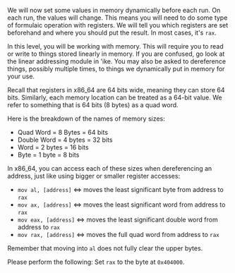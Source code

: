 We will now set some values in memory dynamically before each run. On each run, the values will change. This means you will need to do some type of formulaic operation with registers. We will tell you which registers are set beforehand and where you should put the result. In most cases, it's `rax`.

In this level, you will be working with memory. This will require you to read or write to things stored linearly in memory. If you are confused, go look at the linear addressing module in 'ike. You may also be asked to dereference things, possibly multiple times, to things we dynamically put in memory for your use.

Recall that registers in x86_64 are 64 bits wide, meaning they can store 64 bits. Similarly, each memory location can be treated as a 64-bit value. We refer to something that is 64 bits (8 bytes) as a quad word.

Here is the breakdown of the names of memory sizes:

- Quad Word = 8 Bytes = 64 bits
- Double Word = 4 bytes = 32 bits
- Word = 2 bytes = 16 bits
- Byte = 1 byte = 8 bits

In x86_64, you can access each of these sizes when dereferencing an address, just like using bigger or smaller register accesses:

- `mov al, [address]` <=> moves the least significant byte from address to `rax`
- `mov ax, [address]` <=> moves the least significant word from address to `rax`
- `mov eax, [address]` <=> moves the least significant double word from address to `rax`
- `mov rax, [address]` <=> moves the full quad word from address to `rax`

Remember that moving into `al` does not fully clear the upper bytes.

Please perform the following:
Set `rax` to the byte at `0x404000`.
